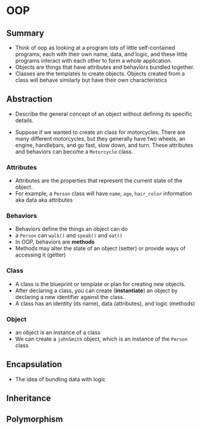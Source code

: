 # OOP

## Summary

* Think of oop as looking at a program lots of little self-contained programs, each with their own name, data, and logic, and these little programs interact with each other to form a whole application.
* Objects are things that have attributes and behaviors bundled together.
* Classes are the templates to create objects. Objects created from a class will behave similarly but have their own characteristics

## Abstraction

* Describe the general concept of an object without defining its specific details.

* Suppose if we wanted to create an class for motorcycles. There are many different motorcycles, but they generally have two wheels, an engine, handlebars, and go fast, slow down, and turn. These attributes and behaviors can become a `Motorcycle` class.

### Attributes

* Attributes are the properties that represent the current state of the object.
* For example, a `Person` class will have `name`, `age`, `hair_color` information aka data aka attributes

### Behaviors

* Behaviors define the things an object can do
* a `Person` can `walk()` and `speak()` and `eat()`
* In OOP, behaviors are **methods**
* Methods may alter the state of an object (setter) or provide ways of accessing it (getter)

### Class

* A class is the blueprint or template or plan for creating new objects.
* After declaring a class, you can create (**instantiate**) an object by declaring a new identifier against the class.
* A class has an identity (its name), data (attributes), and logic (methods)

### Object

* an object is an instance of a class
* We can create a `johnSmith` object, which is an instance of the `Person` class

## Encapsulation

* The idea of bundling data with logic

## Inheritance

## Polymorphism